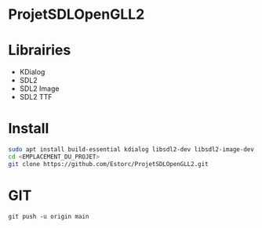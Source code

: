 # ProjetSDLOpenGLL2

# Librairies
- KDialog
- SDL2
- SDL2 Image
- SDL2 TTF

# Install
```sh
sudo apt install build-essential kdialog libsdl2-dev libsdl2-image-dev libsdl2-ttf-dev
cd <EMPLACEMENT_DU_PROJET>
git clone https://github.com/Estorc/ProjetSDLOpenGLL2.git
```

# GIT
```
git push -u origin main
```
